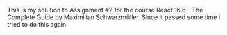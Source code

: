 This is my solution to Assignment #2 for the course React 16.6 - The Complete Guide by Maximilian Schwarzmüller. Since it passed some time i tried to do this again
